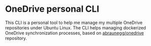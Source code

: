 # OneDrive personal CLI

This CLI is a personal tool to help me manage my multiple OneDrive repositories under Ubuntu Linux.
The CLI helps managing dockerized OneDrive synchronization processes, based on [abraunegg/onedrive](https://github.com/abraunegg/onedrive) repository.
